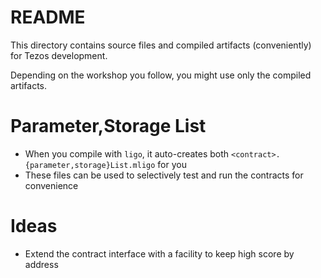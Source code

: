 # README

This directory contains source files and compiled artifacts (conveniently) for Tezos development.

Depending on the workshop you follow, you might use only the compiled artifacts.

# Parameter,Storage List

* When you compile with `ligo`, it auto-creates both `<contract>.{parameter,storage}List.mligo` for you
* These files can be used to selectively test and run the contracts for convenience

# Ideas

* Extend the contract interface with a facility to keep high score by address
